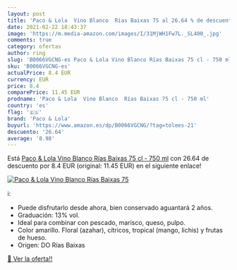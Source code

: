 ```yaml
---
layout: post
title: 'Paco & Lola  Vino Blanco  Rías Baixas 75 al 26.64 % de descuento'
date: 2021-02-22 18:43:37
image: 'https://m.media-amazon.com/images/I/31MjWH1Fw7L._SL400_.jpg'
comments: true
category: ofertas
author: ring
slug: 'B0066VGCNG-es Paco & Lola Vino Blanco Rías Baixas 75 cl - 750 ml'
sku: 'B0066VGCNG-es'
actualPrice: 8.4 EUR
currency: EUR
price: 8.4
comparePrice: 11.45 EUR
prodname: 'Paco & Lola  Vino Blanco  Rías Baixas 75 cl - 750 ml'
country: 'es'
flag: '🇪🇸'
brand: 'Paco & Lola'
buyurl: 'https://www.amazon.es/dp/B0066VGCNG/?tag=tolees-21'
descuento: '26.64'
average: '8.98'
---
```


Está [Paco & Lola  Vino Blanco  Rías Baixas 75 cl - 750 ml](https://www.amazon.es/dp/B0066VGCNG/?tag=tolees-21) con 26.64 de descuento por 8.4 EUR (original: 11.45 EUR) en el siguiente enlace!

[![Paco & Lola  Vino Blanco  Rías Baixas 75](https://m.media-amazon.com/images/I/31MjWH1Fw7L._SL400_.jpg)](https://www.amazon.es/dp/B0066VGCNG/?tag=tolees-21)

ℹ️:

- Puede disfrutarlo desde ahora, bien conservado aguantará 2 años.
- Graduación: 13% vol.
- Ideal para combinar con pescado, marisco, queso, pulpo.
- Color amarillo. Floral (azahar), cítricos, tropical (mango, lichis) y frutas de hueso.
- Origen: DO Rías Baixas

[🛒 Ver la oferta!!](https://www.amazon.es/dp/B0066VGCNG/?tag=tolees-21)
